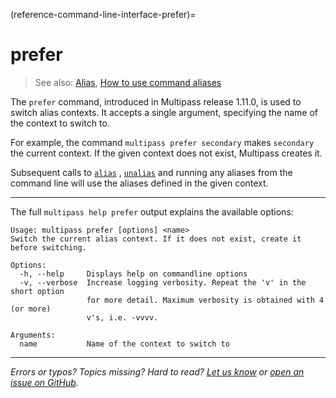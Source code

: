 (reference-command-line-interface-prefer)=
# prefer

> See also:  [Alias](/explanation/alias), [How to use command aliases](/how-to-guides/manage-instances/use-instance-command-aliases)

The `prefer` command, introduced in Multipass release 1.11.0,  is used to switch alias contexts. It accepts a single argument, specifying the name of the context to switch to.

For example, the command `multipass prefer secondary` makes `secondary` the current context. If the given context does not exist, Multipass creates it.

Subsequent calls to [`alias`](/reference/command-line-interface/alias) , [`unalias`](/reference/command-line-interface/unalias) and running any aliases from the command line will use the aliases defined in the given context.

---

The full `multipass help prefer` output explains the available options:

```{code-block} text
Usage: multipass prefer [options] <name>
Switch the current alias context. If it does not exist, create it before switching.

Options:
  -h, --help     Displays help on commandline options
  -v, --verbose  Increase logging verbosity. Repeat the 'v' in the short option
                 for more detail. Maximum verbosity is obtained with 4 (or more)
                 v's, i.e. -vvvv.

Arguments:
  name           Name of the context to switch to
```

---

*Errors or typos? Topics missing? Hard to read? <a href="https://docs.google.com/forms/d/e/1FAIpQLSd0XZDU9sbOCiljceh3rO_rkp6vazy2ZsIWgx4gsvl_Sec4Ig/viewform?usp=pp_url&entry.317501128=https://canonical.com/multipass/docs/prefer-command" target="_blank">Let us know</a> or <a href="https://github.com/canonical/multipass/issues/new/choose" target="_blank">open an issue on GitHub</a>.*
